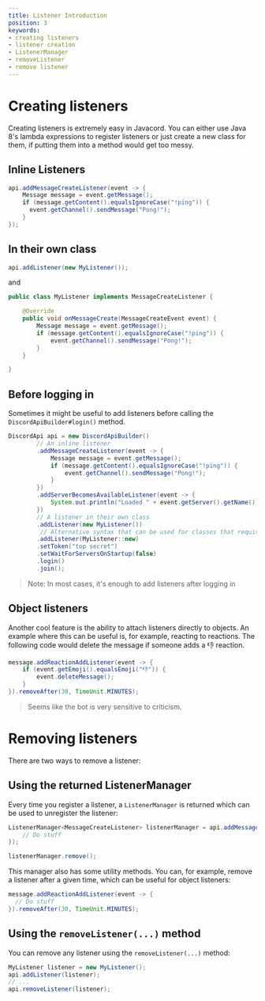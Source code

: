 ```yaml
---
title: Listener Introduction
position: 3
keywords:
- creating listeners
- listener creation
- ListenerManager
- removeListener
- remove listener
---
```

# Creating listeners

Creating listeners is extremely easy in Javacord. You can either use Java 8's lambda expressions to register listeners or just create a new class for them, if putting them into a method would get too messy.

## Inline Listeners

```java
api.addMessageCreateListener(event -> {
    Message message = event.getMessage();
    if (message.getContent().equalsIgnoreCase("!ping")) {
      event.getChannel().sendMessage("Pong!");
    }
});
```

## In their own class

```java
api.addListener(new MyListener());
```
and
```java
public class MyListener implements MessageCreateListener {

    @Override
    public void onMessageCreate(MessageCreateEvent event) {
        Message message = event.getMessage();
        if (message.getContent().equalsIgnoreCase("!ping")) {
            event.getChannel().sendMessage("Pong!");
        }
    }

}
```

## Before logging in

Sometimes it might be useful to add listeners before calling the `DiscordApiBuilder#login()` method.

```java
DiscordApi api = new DiscordApiBuilder()
        // An inline listener
        .addMessageCreateListener(event -> {
            Message message = event.getMessage();
            if (message.getContent().equalsIgnoreCase("!ping")) {
                event.getChannel().sendMessage("Pong!");
            }
        })
        .addServerBecomesAvailableListener(event -> {
            System.out.println("Loaded " + event.getServer().getName());
        })
        // A listener in their own class
        .addListener(new MyListener())
         // Alternative syntax that can be used for classes that require a DiscordApi parameter in their constructor
        .addListener(MyListener::new)
        .setToken("top secret")
        .setWaitForServersOnStartup(false)
        .login()
        .join();
```

> Note: In most cases, it's enough to add listeners after logging in

## Object listeners

Another cool feature is the ability to attach listeners directly to objects. An example where this can be useful is, for example, reacting to reactions. The following code would delete the message if someone adds a :thumbsdown: reaction.

```java
message.addReactionAddListener(event -> {
    if (event.getEmoji().equalsEmoji("👎")) {
        event.deleteMessage();
    }
}).removeAfter(30, TimeUnit.MINUTES);
```
> Seems like the bot is very sensitive to criticism.

# Removing listeners

There are two ways to remove a listener:

## Using the returned ListenerManager

Every time you register a listener, a `ListenerManager` is returned which can be used to unregister the listener:
```java
ListenerManager<MessageCreateListener> listenerManager = api.addMessageCreateListener(event -> {
    // Do stuff
});

listenerManager.remove();
```

This manager also has some utility methods. You can, for example, remove a listener after a given time, which can be useful for object listeners:
```java
message.addReactionAddListener(event -> {
  // Do stuff
}).removeAfter(30, TimeUnit.MINUTES);
```

## Using the `removeListener(...)` method

You can remove any listener using the `removeListener(...)` method:
```java
MyListener listener = new MyListener();
api.addListener(listener);
// ...
api.removeListener(listener);
```
